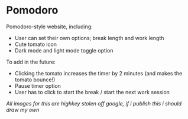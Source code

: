 # Pomodoro

Pomodoro-style website, including:
- User can set their own options; break length and work length
- Cute tomato icon
- Dark mode and light mode toggle option


To add in the future:
- Clicking the tomato increases the timer by 2 minutes (and makes the tomato bounce!)
- Pause timer option
- User has to click to start the break / start the next work session


*All images for this are highkey stolen off google, if i publish this i should draw my own*
